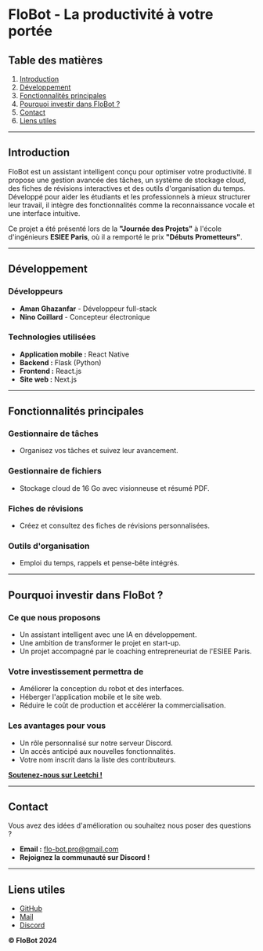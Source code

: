 # FloBot - La productivité à votre portée

## Table des matières
1. [Introduction](#introduction)
2. [Développement](#développement)
3. [Fonctionnalités principales](#fonctionnalités-principales)
4. [Pourquoi investir dans FloBot ?](#pourquoi-investir-dans-flobot)
5. [Contact](#contact)
6. [Liens utiles](#liens-utiles)

---

## Introduction
FloBot est un assistant intelligent conçu pour optimiser votre productivité. Il propose une gestion avancée des tâches, un système de stockage cloud, des fiches de révisions interactives et des outils d'organisation du temps. Développé pour aider les étudiants et les professionnels à mieux structurer leur travail, il intègre des fonctionnalités comme la reconnaissance vocale et une interface intuitive.

Ce projet a été présenté lors de la **"Journée des Projets"** à l'école d'ingénieurs **ESIEE Paris**, où il a remporté le prix **"Débuts Prometteurs"**.

---

## Développement
### Développeurs
- **Aman Ghazanfar** - Développeur full-stack
- **Nino Coillard** - Concepteur électronique

### Technologies utilisées
- **Application mobile :** React Native
- **Backend :** Flask (Python)
- **Frontend :** React.js
- **Site web :** Next.js

---

## Fonctionnalités principales
### Gestionnaire de tâches
- Organisez vos tâches et suivez leur avancement.

### Gestionnaire de fichiers
- Stockage cloud de 16 Go avec visionneuse et résumé PDF.

### Fiches de révisions
- Créez et consultez des fiches de révisions personnalisées.

### Outils d'organisation
- Emploi du temps, rappels et pense-bête intégrés.

---

## Pourquoi investir dans FloBot ?
### Ce que nous proposons
- Un assistant intelligent avec une IA en développement.
- Une ambition de transformer le projet en start-up.
- Un projet accompagné par le coaching entrepreneuriat de l'ESIEE Paris.

### Votre investissement permettra de
- Améliorer la conception du robot et des interfaces.
- Héberger l'application mobile et le site web.
- Réduire le coût de production et accélérer la commercialisation.

### Les avantages pour vous
- Un rôle personnalisé sur notre serveur Discord.
- Un accès anticipé aux nouvelles fonctionnalités.
- Votre nom inscrit dans la liste des contributeurs.

[**Soutenez-nous sur Leetchi !**](https://www.leetchi.com/)

---

## Contact
Vous avez des idées d'amélioration ou souhaitez nous poser des questions ?
- **Email :** flo-bot.pro@gmail.com
- **Rejoignez la communauté sur Discord !**

---

## Liens utiles
- [GitHub](#)
- [Mail](mailto:flo-bot.pro@gmail.com)
- [Discord](#)

**&copy; FloBot 2024**

